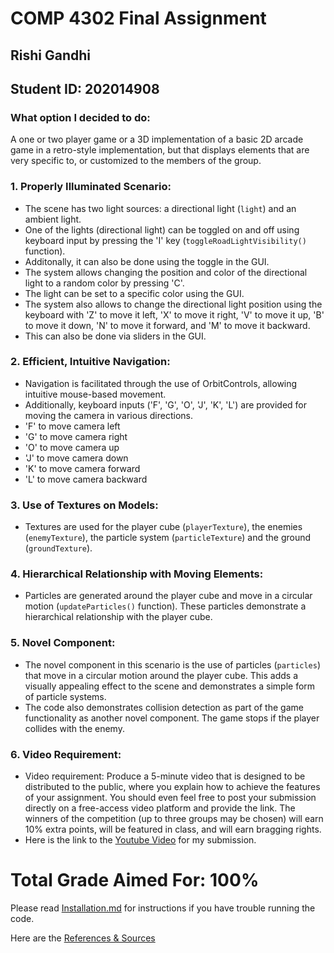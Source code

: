 # COMP 4302 Final Assignment

## Rishi Gandhi

## Student ID: 202014908

### What option I decided to do:
A one or two player game or a 3D implementation of a basic 2D arcade game in a retro-style implementation, but that displays elements that are very specific to, or customized to the members of the group.

### 1. Properly Illuminated Scenario:
   - The scene has two light sources: a directional light (`light`) and an ambient light.
   - One of the lights (directional light) can be toggled on and off using keyboard input by pressing the 'I' key (`toggleRoadLightVisibility()` function).
   - Additonally, it can also be done using the toggle in the GUI.
   - The system allows changing the position and color of the directional light to a random color by pressing 'C'.
   - The light can be set to a specific color using the GUI.
   - The system also allows to change the directional light position using the keyboard with 'Z' to move it left, 'X' to move it right, 'V' to move it up, 'B' to move it down, 'N' to move it forward, and 'M' to move it backward.
   - This can also be done via sliders in the GUI.

### 2. Efficient, Intuitive Navigation:
   - Navigation is facilitated through the use of OrbitControls, allowing intuitive mouse-based movement.
   - Additionally, keyboard inputs ('F', 'G', 'O', 'J', 'K', 'L') are provided for moving the camera in various directions.
   - 'F' to move camera left
   - 'G' to move camera right
   - 'O' to move camera up
   - 'J' to move camera down
   - 'K' to move camera forward
   - 'L' to move camera backward

### 3. Use of Textures on Models:
   - Textures are used for the player cube (`playerTexture`), the enemies (`enemyTexture`), the particle system (`particleTexture`) and the ground (`groundTexture`).

### 4. Hierarchical Relationship with Moving Elements:
   - Particles are generated around the player cube and move in a circular motion (`updateParticles()` function). These particles demonstrate a hierarchical relationship with the player cube.

### 5. Novel Component:
   - The novel component in this scenario is the use of particles (`particles`) that move in a circular motion around the player cube. This adds a visually appealing effect to the scene and demonstrates a simple form of particle systems.
   - The code also demonstrates collision detection as part of the game functionality as another novel component. The game stops if the player collides with the enemy.

### 6. Video Requirement:
   - Video requirement: Produce a 5-minute video that is designed to be distributed to the public, where you explain how to achieve the features of your assignment. You should even feel free to post your submission directly on a free-access video platform and provide the link. The winners of the competition (up to three groups may be chosen) will earn 10% extra points, will be featured in class, and will earn bragging rights.
   - Here is the link to the [Youtube Video]() for my submission.


# Total Grade Aimed For: 100%

Please read [Installation.md](https://github.com/iamrishigandhi/COMP-4302-Final-Assignment/blob/main/Installation.md) for instructions if you have trouble running the code.

Here are the [References & Sources](https://github.com/iamrishigandhi/COMP-4302-Final-Assignment/blob/main/References%20%26%20Sources.md)
